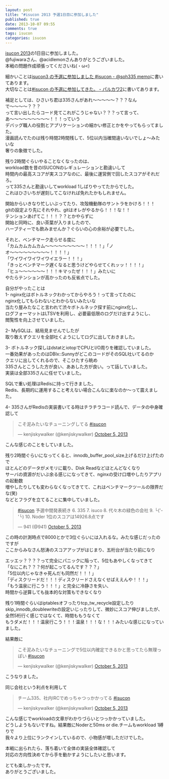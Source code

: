 ```yaml
---
layout: post
title: "#isucon 2013 予選1日目に参加しました"
published: true
date: 2013-10-07 09:55
comments: true
tags: isucon
categories: isucon
---
```


[isucon 2013](http://isucon.net/)の1日目に参加しました。  
@fujiwaraさん、@acidlemonさんありがとうございました。  
本戦の問題作成頑張ってくださいね(・ω<)

細かいことは[isucon3 の予選に参加しました #isucon - @soh335 memo](http://soh335.hatenablog.com/entry/2013/10/06/230741)に書いてあります。  
大切なことは[#isucon の予選に参加してきた。 - パルカワ2](http://hisaichi5518.hatenablog.jp/entry/2013/10/07/094347)に書いてあります。  
  
補足としては、ひさいち君は335さんがあれ〜〜〜〜〜？？？なんで〜〜〜〜？？？  
って言い出したらコード見てこれがこうじゃない？？？って言って、  
あ〜〜〜〜〜〜〜〜〜！！！っていう  
デバッグ職人の役割とアプリケーションの細かい修正とかをやってもらってました。  
漫画読んでたのは残り時間2時間残して、5位以内当確間違いないでしょ〜みたいな  
奢りの象徴でした。 
  
残り2時間ぐらいやることなくなったのは、  
workload数を昔のISUCONのレギュレーションと勘違いして  
時間内の最高スコアが実スコアなのに、最後に運営側で回したスコアがそれだろ。  
って335さんと勘違いしてworkload 1しばりやってたからでした。  
これはひさいちが遅刻してこなければ免れたかもしれません。  
  
開始からいきなり忙しいぶってたり、攻殻機動隊のサントラをかけろ！！！  
gitの設定より先にそれやれ、gitはオレがやるから！！！な！！  
テンションあげてこ！！！？？とかやらずに  
開始と同時に、良い茶葉が入りましたので、  
ハーブティーでも飲みませんか？ぐらいの心の余裕が必要でした。  
  
それと、ベンチマーク走らせる度に   
「カムカムカムカム〜〜〜〜〜〜〜〜〜！！！！」「ノオ〜〜〜〜〜〜〜〜〜！！！！」  
「ワイワイワイワイワイエラー！！！」  
「きっとベンチマーク遅くなると思うけどやらせてくれッッ！！！！」  
「ヒュ〜〜〜〜〜〜！！！キマったぜ！！！」みたいに  
やたらテンションが高かったのも反省点でした。  
  
自分がやったことは  
1- nginx化はボトルネックわかってからやろう！って言ってたのに  
nginx化してもらわないとわからないみたいな  
当たり屋みたなこと言われて渋々ボトルネック探す前にnginx化し、  
ログフォーマットはLTSVを利用し、必要最低限のログだけ出すようにし、  
閲覧性を向上させていました。  
  
2- MySQLは、結局見ませんでしたが  
取り敢えずクエリを全部吐くようにしてログに出しておきました。  
  
3- ボトルネック探しはdstatとiotopでCPUとI/O周りを確認していました。  
一番効果があったのはDBIx::SunnyがどこのコードがそのSQL吐いてるのか  
クエリに出してくれるので、そこひたすら眺め  
335さんとこうした方が良い、ああした方が良い。って話していました。  
実装は全部335さんに任せていました。  
  
SQLで重い処理はRedisに持って行きました。  
Redis、長期的に運用すること考えない場合こんなに楽なのか〜って震えました。  
  
4- 335さんがRedisの実装書いてる時はチラチラコード読んで、データの中身確認して  

<blockquote class="twitter-tweet"><p>こそ泥みたいなチューニングしてる <a href="https://twitter.com/search?q=%23isucon&amp;src=hash">#isucon</a></p>&mdash; kenjiskywalker (@kenjiskywalker) <a href="https://twitter.com/kenjiskywalker/statuses/386401079199399936">October 5, 2013</a></blockquote>
<script async src="//platform.twitter.com/widgets.js" charset="utf-8"></script>  
  
こんな感じのことをしていました。  
  
残り2時間ぐらいになってくると、innodb_buffer_pool_size上げるだけ上げたので  
ほとんどのデータがメモリに載り、Disk Readなどほとんどなくなり  
サーバの資源がだいぶ余る感じになってきて、nginxの受け口増やしたりアプリの起動数  
増やしたりしても変わらなくなってきてて、これはベンチマークツールの限界だな(笑)  
などとフラグを立てることに集中していました。
  
<blockquote class="twitter-tweet"><p><a href="https://twitter.com/search?q=%23isucon&amp;src=hash">#isucon</a> 予選中間発表続き &#10;6. 335&#10;7. isuco&#10;8. 代々木の緑色の会社&#10;9. └(&#39;-&#39;└)&#10;10. Noder&#10;&#10;1位のスコアは14926.8点です</p>&mdash; 941 (@941) <a href="https://twitter.com/941/statuses/386386639297069056">October 5, 2013</a></blockquote>
<script async src="//platform.twitter.com/widgets.js" charset="utf-8"></script>
  
この時の計測時点で8000とかで3位ぐらいには入れるな。みたな感じだったのですが  
ここからみなさん怒涛のスコアアップがはじまり、五桁台が当たり前になり  
  
エッエッ？？？？って完全にパニックに陥って、5位もあやしくなってきて  
「なにこれ？？？何が起こってるんです？？？」  
「5位以内じゃなきゃ死んだも同然だ！！！」  
「ディスクリードだ！！！ディスクリードさえなくせばええんや！！！」  
「もう温泉に行こう！！！」と完全に冷静さを失い、  
時間から逆算しても抜本的な対策もできなくなり  
  
残り1時間ぐらいはiptablesオフったりtcp_tw_recycle設定したり  
skip_innodb_doublewriteの設定いじったりして、微妙にスコア伸びましたが、  
全然5桁行く感じではなくて、時間ももうなくて  
もうダメだ！！！温泉行こう！！！温泉！！！な！！！みたいな感じになっていました。  
  
結果敵に
<blockquote class="twitter-tweet"><p>こそ泥みたいなチューニングで5位以内確定できるかと思ってたら無理っぽい <a href="https://twitter.com/search?q=%23isucon&amp;src=hash">#isucon</a></p>&mdash; kenjiskywalker (@kenjiskywalker) <a href="https://twitter.com/kenjiskywalker/statuses/386405476218314752">October 5, 2013</a></blockquote>
<script async src="//platform.twitter.com/widgets.js" charset="utf-8"></script>
  
こうなりました。
 
同じ会社という利点を利用して  
  
<blockquote class="twitter-tweet"><p>チーム335、社内IRCでめっちゃつっかかってる <a href="https://twitter.com/search?q=%23isucon&amp;src=hash">#isucon</a></p>&mdash; kenjiskywalker (@kenjiskywalker) <a href="https://twitter.com/kenjiskywalker/statuses/386422737968705536">October 5, 2013</a></blockquote>
<script async src="//platform.twitter.com/widgets.js" charset="utf-8"></script>  
  
こんな感じでworkloadの文章がわかりづらいとつっかかっていました。  
どうしようもないですね。結果敵にNoderと50ms or die.チームもworkload 1縛りで  
我々より上位にランクインしているので、小物感が増しただけでした。  
  
本戦に出られたら、落ち着いて全体の実装全体確認して  
対応の方向性決めてから手を動かすようにしたいと思います。  
  
とても楽しかったです。  
ありがとうございました。
